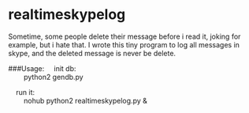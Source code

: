 realtimeskypelog
================

Sometime, some people delete their message before i read it, joking for example, but i hate that. I wrote this tiny program to log all messages in skype, and the deleted message is never be delete.

###Usage:
&nbsp;&nbsp;&nbsp;&nbsp;init db:<br/>
&nbsp;&nbsp;&nbsp;&nbsp;&nbsp;&nbsp;&nbsp;&nbsp;python2 gendb.py<br/>

&nbsp;&nbsp;&nbsp;&nbsp;run it:<br/>
&nbsp;&nbsp;&nbsp;&nbsp;&nbsp;&nbsp;&nbsp;&nbsp;nohub python2 realtimeskypelog.py &

